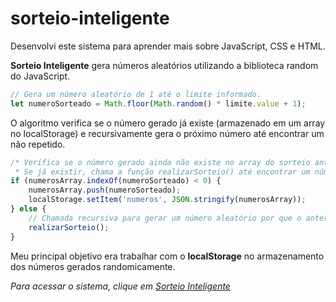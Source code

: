 # sorteio-inteligente
Desenvolvi este sistema para aprender mais sobre JavaScript, CSS e HTML.

**Sorteio Inteligente** gera números aleatórios utilizando a biblioteca random do JavaScript.

``` js
// Gera um número aleatório de 1 até o limite informado.
let numeroSorteado = Math.floor(Math.random() * limite.value + 1);
```

O algoritmo verifica se o número gerado já existe (armazenado em um array no localStorage) e recursivamente gera o próximo número até encontrar um não repetido.

``` js
/* Verifica se o número gerado ainda não existe no array do sorteio antes de inseri-lo. 
 * Se já existir, chama a função realizarSorteio() até encontrar um número que ainda não foi sorteado. */
if (numerosArray.indexOf(numeroSorteado) < 0) {
    numerosArray.push(numeroSorteado);
    localStorage.setItem('numeros', JSON.stringify(numerosArray));
} else {
    // Chamada recursiva para gerar um número aleatório por que o anterior é repetido.
    realizarSorteio();
}
```

Meu principal objetivo era trabalhar com o **localStorage** no armazenamento dos números gerados randomicamente.

_Para acessar o sistema, clique em [Sorteio Inteligente](https://bmnsouza.github.io/estudos-javascript/sorteio-inteligente/index.html/)_
